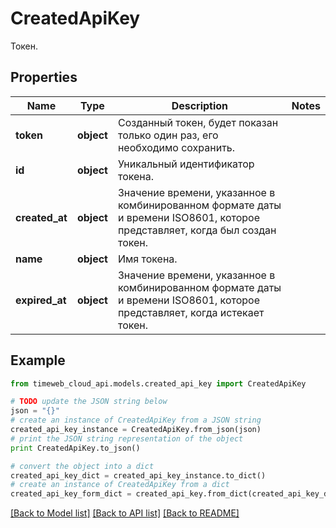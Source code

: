 # CreatedApiKey

Токен.

## Properties
Name | Type | Description | Notes
------------ | ------------- | ------------- | -------------
**token** | **object** | Созданный токен, будет показан только один раз, его необходимо сохранить. | 
**id** | **object** | Уникальный идентификатор токена. | 
**created_at** | **object** | Значение времени, указанное в комбинированном формате даты и времени ISO8601, которое представляет, когда был создан токен. | 
**name** | **object** | Имя токена. | 
**expired_at** | **object** | Значение времени, указанное в комбинированном формате даты и времени ISO8601, которое представляет, когда истекает токен. | 

## Example

```python
from timeweb_cloud_api.models.created_api_key import CreatedApiKey

# TODO update the JSON string below
json = "{}"
# create an instance of CreatedApiKey from a JSON string
created_api_key_instance = CreatedApiKey.from_json(json)
# print the JSON string representation of the object
print CreatedApiKey.to_json()

# convert the object into a dict
created_api_key_dict = created_api_key_instance.to_dict()
# create an instance of CreatedApiKey from a dict
created_api_key_form_dict = created_api_key.from_dict(created_api_key_dict)
```
[[Back to Model list]](../README.md#documentation-for-models) [[Back to API list]](../README.md#documentation-for-api-endpoints) [[Back to README]](../README.md)


